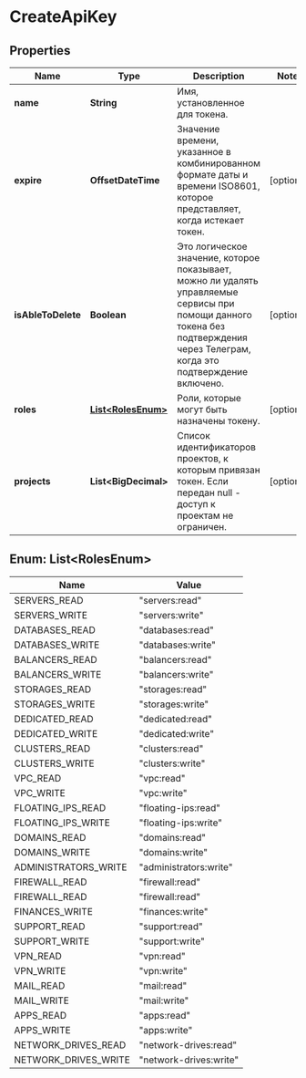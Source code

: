 

# CreateApiKey


## Properties

| Name | Type | Description | Notes |
|------------ | ------------- | ------------- | -------------|
|**name** | **String** | Имя, установленное для токена. |  |
|**expire** | **OffsetDateTime** | Значение времени, указанное в комбинированном формате даты и времени ISO8601, которое представляет, когда истекает токен. |  [optional] |
|**isAbleToDelete** | **Boolean** | Это логическое значение, которое показывает, можно ли удалять управляемые сервисы при помощи данного токена без подтверждения через Телеграм, когда это подтверждение включено. |  [optional] |
|**roles** | [**List&lt;RolesEnum&gt;**](#List&lt;RolesEnum&gt;) | Роли, которые могут быть назначены токену. |  [optional] |
|**projects** | **List&lt;BigDecimal&gt;** | Список идентификаторов проектов, к которым привязан токен. Если передан null - доступ к проектам не ограничен. |  [optional] |



## Enum: List&lt;RolesEnum&gt;

| Name | Value |
|---- | -----|
| SERVERS_READ | &quot;servers:read&quot; |
| SERVERS_WRITE | &quot;servers:write&quot; |
| DATABASES_READ | &quot;databases:read&quot; |
| DATABASES_WRITE | &quot;databases:write&quot; |
| BALANCERS_READ | &quot;balancers:read&quot; |
| BALANCERS_WRITE | &quot;balancers:write&quot; |
| STORAGES_READ | &quot;storages:read&quot; |
| STORAGES_WRITE | &quot;storages:write&quot; |
| DEDICATED_READ | &quot;dedicated:read&quot; |
| DEDICATED_WRITE | &quot;dedicated:write&quot; |
| CLUSTERS_READ | &quot;clusters:read&quot; |
| CLUSTERS_WRITE | &quot;clusters:write&quot; |
| VPC_READ | &quot;vpc:read&quot; |
| VPC_WRITE | &quot;vpc:write&quot; |
| FLOATING_IPS_READ | &quot;floating-ips:read&quot; |
| FLOATING_IPS_WRITE | &quot;floating-ips:write&quot; |
| DOMAINS_READ | &quot;domains:read&quot; |
| DOMAINS_WRITE | &quot;domains:write&quot; |
| ADMINISTRATORS_WRITE | &quot;administrators:write&quot; |
| FIREWALL_READ | &quot;firewall:read&quot; |
| FIREWALL_READ | &quot;firewall:read&quot; |
| FINANCES_WRITE | &quot;finances:write&quot; |
| SUPPORT_READ | &quot;support:read&quot; |
| SUPPORT_WRITE | &quot;support:write&quot; |
| VPN_READ | &quot;vpn:read&quot; |
| VPN_WRITE | &quot;vpn:write&quot; |
| MAIL_READ | &quot;mail:read&quot; |
| MAIL_WRITE | &quot;mail:write&quot; |
| APPS_READ | &quot;apps:read&quot; |
| APPS_WRITE | &quot;apps:write&quot; |
| NETWORK_DRIVES_READ | &quot;network-drives:read&quot; |
| NETWORK_DRIVES_WRITE | &quot;network-drives:write&quot; |



